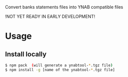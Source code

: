 Convert banks statements files into YNAB compatible files

!NOT YET READY IN EARLY DEVELOPMENT!

# Usage

## Install locally
```bash
$ npm pack  (will generate a ynabtool-*.tgz file)
$ npm install -g [name of the ynabtool-*.tgz file]
```

